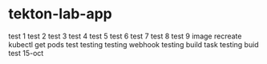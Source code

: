 # tekton-lab-app
test 1
test 2
test 3
test 4
test 5
test 6
test 7
test 8
test 9 image recreate
kubectl get pods test
testing
testing webhook
testing build task
testing buid
test 15-oct

